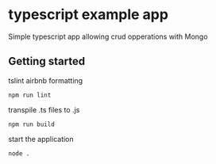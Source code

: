 # typescript example app

Simple typescript app allowing crud opperations with Mongo

## Getting started

tslint airbnb formatting
```
npm run lint
```

transpile .ts files to .js
```
npm run build
```

start the application
```
node .
```